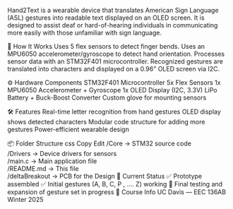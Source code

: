 Hand2Text is a wearable device that translates American Sign Language (ASL) gestures into readable text displayed on an OLED screen. It is designed to assist deaf or hard-of-hearing individuals in communicating more easily with those unfamiliar with sign language.

🧠 How It Works
Uses 5 flex sensors to detect finger bends.
Uses an MPU6050 accelerometer/gyroscope to detect hand orientation.
Processes sensor data with an STM32F401 microcontroller.
Recognized gestures are translated into characters and displayed on a 0.96" OLED screen via I2C.

⚙️ Hardware Components
STM32F401 Microcontroller
5x Flex Sensors
1x MPU6050 Accelerometer + Gyroscope
1x OLED Display (I2C, 3.3V)
LiPo Battery + Buck-Boost Converter
Custom glove for mounting sensors

🛠️ Features
Real-time letter recognition from hand gestures
OLED display shows detected characters
Modular code structure for adding more gestures
Power-efficient wearable design

📦 Folder Structure
css
Copy
Edit
/Core                  → STM32 source code  
/Drivers               → Device drivers for sensors    
/main.c                → Main application file  
/README.md             → This file  
/deltaBreakout         → PCB for the Design
🧪 Current Status
✅ Prototype assembled
✅ Initial gestures (A, B, C, P , .... Z) working
🔧 Final testing and expansion of gesture set in progress
📅 Course Info
UC Davis — EEC 136AB Winter 2025
